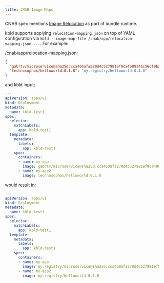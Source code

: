 ```yaml
---
title: CNAB Image Maps
---
```


CNAB spec mentions [Image Relocation](https://github.com/cnabio/cnab-spec/blob/master/103-bundle-runtime.md#image-relocation) as part of bundle runtime.

kbld supports applying `relocation-mapping.json` on top of YAML configuration via `kbld --image-map-file /cnab/app/relocation-mapping.json ...`. For example:

/cnab/app/relocation-mapping.json:

```json
{
  "gabrtv/microservice@sha256:cca460afa270d4c527981ef9ca4989346c56cf9b20217dcea37df1ece8120687": "my.registry/microservice@sha256:cca460afa270d4c527981ef9ca4989346c56cf9b20217dcea37df1ece8120687",
  "technosophos/helloworld:0.1.0": "my.registry/helloworld:0.1.0"
}
```

and kbld input:

```yaml
---
apiVersion: apps/v1
kind: Deployment
metadata:
  name: kbld-test1
spec:
  selector:
    matchLabels:
      app: kbld-test1
  template:
    metadata:
      labels:
        app: kbld-test1
    spec:
      containers:
      - name: my-app
        image: gabrtv/microservice@sha256:cca460afa270d4c527981ef9ca4989346c56cf9b20217dcea37df1ece8120687
      - name: my-app2
        image: technosophos/helloworld:0.1.0
```

would result in:

```yaml
---
apiVersion: apps/v1
kind: Deployment
metadata:
  name: kbld-test1
spec:
  selector:
    matchLabels:
      app: kbld-test1
  template:
    metadata:
      labels:
        app: kbld-test1
    spec:
      containers:
      - name: my-app
        image: my.registry/microservice@sha256:cca460afa270d4c527981ef9ca4989346c56cf9b20217dcea37df1ece8120687
      - name: my-app2
        image: my.registry/helloworld:0.1.0
```
